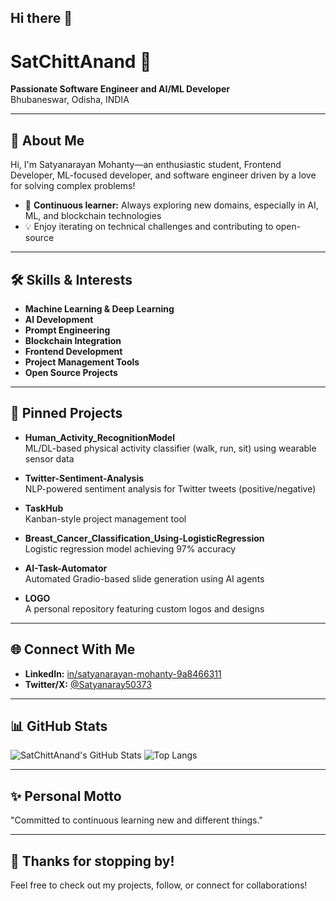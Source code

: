 ## Hi there 👋

<!--
**SatChittAnand/SatChittAnand** is a ✨ _special_ ✨ repository because its `README.md` (this file) appears on your GitHub profile.

Here are some ideas to get you started:

- 🔭 I’m currently working on ...
- 🌱 I’m currently learning ...
- 👯 I’m looking to collaborate on ...
- 🤔 I’m looking for help with ...
- 💬 Ask me about ...
- 📫 How to reach me: ...
- 😄 Pronouns: ...
- ⚡ Fun fact: ...
-->
# SatChittAnand 👋

**Passionate Software Engineer and AI/ML Developer**  
Bhubaneswar, Odisha, INDIA

---

## 🔭 About Me

Hi, I'm Satyanarayan Mohanty—an enthusiastic student, Frontend Developer, ML-focused developer, and software engineer driven by a love for solving complex problems!  
- 🌱 **Continuous learner:** Always exploring new domains, especially in AI, ML, and blockchain technologies  
- 💡 Enjoy iterating on technical challenges and contributing to open-source

---

## 🛠️ Skills & Interests

- **Machine Learning & Deep Learning**
- **AI Development**
- **Prompt Engineering**
- **Blockchain Integration**
- **Frontend Development**
- **Project Management Tools**
- **Open Source Projects**

---

## 📌 Pinned Projects

- **Human_Activity_RecognitionModel**  
  ML/DL-based physical activity classifier (walk, run, sit) using wearable sensor data

- **Twitter-Sentiment-Analysis**  
  NLP-powered sentiment analysis for Twitter tweets (positive/negative)

- **TaskHub**  
  Kanban-style project management tool
  
- **Breast_Cancer_Classification_Using-LogisticRegression**  
  Logistic regression model achieving 97% accuracy

- **AI-Task-Automator**  
  Automated Gradio-based slide generation using AI agents

- **LOGO**  
  A personal repository featuring custom logos and designs

---

## 🌐 Connect With Me

- **LinkedIn:** [in/satyanarayan-mohanty-9a8466311](https://linkedin.com/in/satyanarayan-mohanty-9a8466311)
- **Twitter/X:** [@Satyanaray50373](https://twitter.com/Satyanaray50373)

---

## 📊 GitHub Stats

![SatChittAnand's GitHub Stats](https://github-readme-stats.vercel.app/api?username=SatChittAnand&show_icons=true&theme=dracula)
![Top Langs](https://github-readme-stats.vercel.app/api/top-langs/?username=SatChittAnand&layout=compact&theme=dracula)

---

## ✨ Personal Motto

"Committed to continuous learning new and different things."

---

## 🙏 Thanks for stopping by!

Feel free to check out my projects, follow, or connect for collaborations!
